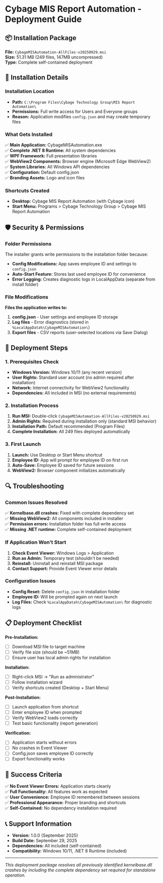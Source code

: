 # Cybage MIS Report Automation - Deployment Guide

## 📦 Installation Package
**File:** `CybageMISAutomation-AllFiles-v20250929.msi`  
**Size:** 51.31 MB (249 files, 147MB uncompressed)  
**Type:** Complete self-contained deployment  

## 🔧 Installation Details

### Installation Location
- **Path:** `C:\Program Files\Cybage Technology Group\MIS Report Automation\`
- **Permissions:** Full write access for Users and Everyone groups
- **Reason:** Application modifies `config.json` and may create temporary files

### What Gets Installed
✅ **Main Application:** CybageMISAutomation.exe  
✅ **Complete .NET 8 Runtime:** All system dependencies  
✅ **WPF Framework:** Full presentation libraries  
✅ **WebView2 Components:** Browser engine (Microsoft Edge WebView2)  
✅ **System Libraries:** All Windows API dependencies  
✅ **Configuration:** Default config.json  
✅ **Branding Assets:** Logo and icon files  

### Shortcuts Created
- **Desktop:** Cybage MIS Report Automation (with Cybage icon)
- **Start Menu:** Programs > Cybage Technology Group > Cybage MIS Report Automation

## 🛡️ Security & Permissions

### Folder Permissions
The installer grants write permissions to the installation folder because:
- **Config Modifications:** App saves employee ID and settings to `config.json`
- **Auto-Start Feature:** Stores last used employee ID for convenience
- **Error Logging:** Creates diagnostic logs in LocalAppData (separate from install folder)

### File Modifications
**Files the application writes to:**
1. **config.json** - User settings and employee ID storage
2. **Log files** - Error diagnostics (stored in `%LocalAppData%\CybageMISAutomation\`)
3. **Export files** - CSV reports (user-selected locations via Save Dialog)

## 🚀 Deployment Steps

### 1. Prerequisites Check
- **Windows Version:** Windows 10/11 (any recent version)
- **User Rights:** Standard user account (no admin required after installation)
- **Network:** Internet connectivity for WebView2 functionality
- **Dependencies:** All included in MSI (no external requirements)

### 2. Installation Process
1. **Run MSI:** Double-click `CybageMISAutomation-AllFiles-v20250929.msi`
2. **Admin Rights:** Required during installation only (standard MSI behavior)
3. **Installation Path:** Default recommended (Program Files)
4. **Complete Installation:** All 249 files deployed automatically

### 3. First Launch
1. **Launch:** Use Desktop or Start Menu shortcut
2. **Employee ID:** App will prompt for employee ID on first run
3. **Auto-Save:** Employee ID saved for future sessions
4. **WebView2:** Browser component initializes automatically

## 🔍 Troubleshooting

### Common Issues Resolved
✅ **Kernelbase.dll crashes:** Fixed with complete dependency set  
✅ **Missing WebView2:** All components included in installer  
✅ **Permission errors:** Installation folder has full write access  
✅ **Missing .NET runtime:** Complete self-contained deployment  

### If Application Won't Start
1. **Check Event Viewer:** Windows Logs > Application
2. **Run as Admin:** Temporary test (shouldn't be needed)
3. **Reinstall:** Uninstall and reinstall MSI package
4. **Contact Support:** Provide Event Viewer error details

### Configuration Issues
- **Config Reset:** Delete `config.json` in installation folder
- **Employee ID:** Will be prompted again on next launch
- **Log Files:** Check `%LocalAppData%\CybageMISAutomation\` for diagnostic logs

## 📋 Deployment Checklist

**Pre-Installation:**
- [ ] Download MSI file to target machine
- [ ] Verify file size (should be ~51MB)
- [ ] Ensure user has local admin rights for installation

**Installation:**
- [ ] Right-click MSI → "Run as administrator"
- [ ] Follow installation wizard
- [ ] Verify shortcuts created (Desktop + Start Menu)

**Post-Installation:**
- [ ] Launch application from shortcut
- [ ] Enter employee ID when prompted
- [ ] Verify WebView2 loads correctly
- [ ] Test basic functionality (report generation)

**Verification:**
- [ ] Application starts without errors
- [ ] No crashes in Event Viewer
- [ ] Config.json saves employee ID correctly
- [ ] Export functionality works

## 🎯 Success Criteria
✅ **No Event Viewer Errors:** Application starts cleanly  
✅ **Full Functionality:** All features work as expected  
✅ **User Convenience:** Employee ID remembered between sessions  
✅ **Professional Appearance:** Proper branding and shortcuts  
✅ **Self-Contained:** No dependency installation required  

## 📞 Support Information
- **Version:** 1.0.0 (September 2025)
- **Build Date:** September 29, 2025
- **Dependencies:** All included (self-contained)
- **Compatibility:** Windows 10/11, .NET 8 Runtime (included)

---
*This deployment package resolves all previously identified kernelbase.dll crashes by including the complete dependency set required for standalone operation.*